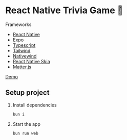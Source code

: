# React Native Trivia Game 👋

Frameworks
 - [React Native](https://reactnative.dev/)
 - [Expo](https://expo.dev)
 - [Typescript](https://www.typescriptlang.org/)
 - [Tailwind](https://tailwindcss.com/)
 - [Nativewind](https://www.nativewind.dev/)
 - [React Native Skia](https://github.com/Shopify/react-native-skia)
 - [Matter.js](https://github.com/liabru/matter-js)

[Demo](https://mini-rooms.netlify.app/)

## Setup project

1. Install dependencies

   ```bash
   bun i
   ```

2. Start the app

   ```bash
   bun run web
   ```
